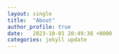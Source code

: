 ```yaml
---
layout: single
title:  "About"
author_profile: true
date:   2023-10-01 20:49:38 +0000
categories: jekyll update
---
```


